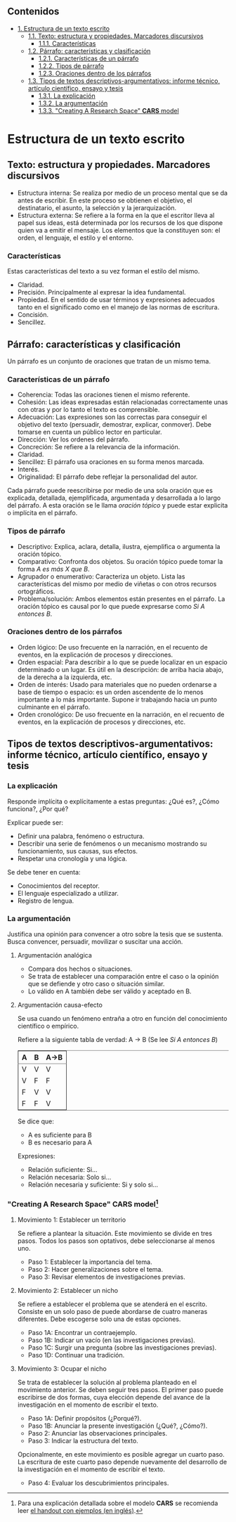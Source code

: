 <div id="table-of-contents">
<h2>Contenidos</h2>
<div id="text-table-of-contents">
<ul>
<li><a href="#sec-1">1. Estructura de un texto escrito</a>
<ul>
<li><a href="#sec-1-1">1.1. Texto: estructura y propiedades. Marcadores discursivos</a>
<ul>
<li><a href="#sec-1-1-1">1.1.1. Características</a></li>
</ul>
</li>
<li><a href="#sec-1-2">1.2. Párrafo: características y clasificación</a>
<ul>
<li><a href="#sec-1-2-1">1.2.1. Características de un párrafo</a></li>
<li><a href="#sec-1-2-2">1.2.2. Tipos de párrafo</a></li>
<li><a href="#sec-1-2-3">1.2.3. Oraciones dentro de los párrafos</a></li>
</ul>
</li>
<li><a href="#sec-1-3">1.3. Tipos de textos descriptivos-argumentativos: informe técnico, artículo científico, ensayo y tesis</a>
<ul>
<li><a href="#sec-1-3-1">1.3.1. La explicación</a></li>
<li><a href="#sec-1-3-2">1.3.2. La argumentación</a></li>
<li><a href="#sec-1-3-3">1.3.3. "Creating A Research Space" <b>CARS</b> model</a></li>
</ul>
</li>
</ul>
</li>
</ul>
</div>
</div>

# Estructura de un texto escrito<a id="sec-1" name="sec-1"></a>

## Texto: estructura y propiedades. Marcadores discursivos<a id="sec-1-1" name="sec-1-1"></a>

-   Estructura interna: Se realiza por medio de un  proceso mental que se da antes de escribir. En
    este  proceso  se  obtienen el  objetivo,  el  destinatario,  el  asunto, la  selección  y  la
    jerarquización.
-   Estructura externa: Se refiere a la forma en la que el escritor lleva al papel sus ideas, está
    determinada por los  recursos de los que dispone  quien va a emitir el  mensaje. Los elementos
    que la constituyen son: el orden, el lenguaje, el estilo y el entorno.

### Características<a id="sec-1-1-1" name="sec-1-1-1"></a>

Estas características del texto a su vez forman el estilo del mismo.
-   Claridad.
-   Precisión. Principalmente al expresar la idea fundamental.
-   Propiedad. En el sentido de usar términos y expresiones adecuados tanto en el significado como
    en el manejo de las normas de escritura.
-   Concisión.
-   Sencillez.

## Párrafo: características y clasificación<a id="sec-1-2" name="sec-1-2"></a>

Un párrafo es un conjunto de oraciones que tratan de un mismo tema.

### Características de un párrafo<a id="sec-1-2-1" name="sec-1-2-1"></a>

-   Coherencia: Todas las oraciones tienen el mismo referente.
-   Cohesión: Las  ideas expresadas  están relacionadas correctamente  unas con
    otras y por lo tanto el texto es comprensible.
-   Adecuación: Las  expresiones son las  correctas para conseguir  el objetivo
    del  texto  (persuadir, demostrar,  explicar,  conmover).  Debe tomarse  en
    cuenta un público lector en particular.
-   Dirección: Ver los ordenes del párrafo.
-   Concreción: Se refiere a la relevancia de la información.
-   Claridad.
-   Sencillez: El párrafo usa oraciones en su forma menos marcada.
-   Interés.
-   Originalidad: El párrafo debe reflejar la personalidad del autor.

Cada  párrafo  puede reescribirse  por  medio  de  una  sola oración  que  es
explicada, detallada,  ejemplificada, argumentada  y desarrollada a  lo largo
del párrafo.  A esta  oración se  le llama *oración  tópico* y  puede estar
explicita o implícita en el párrafo.

### Tipos de párrafo<a id="sec-1-2-2" name="sec-1-2-2"></a>

-   Descriptivo: Explica, aclara, detalla,  ilustra, ejemplifica o argumenta la
    oración tópico.
-   Comparativo: Confronta dos objetos. Su  oración tópico puede tomar la forma
    *A es más X que B*.
-   Agrupador o  enumerativo: Caracteriza un objeto.  Lista las características
    del mismo por medio de viñetas o con otros recursos ortográficos.
-   Problema/solución:  Ambos  elementos  están  presentes en  el  párrafo.  La
    oración tópico es  causal por lo que puede expresarse  como *Si A entonces
    B*.

### Oraciones dentro de los párrafos<a id="sec-1-2-3" name="sec-1-2-3"></a>

-   Orden lógico: De uso frecuente en  la narración, en el recuento de eventos,
    en la explicación de procesos y direcciones.
-   Orden espacial:  Para describir a lo  que se puede localizar  en un espacio
    determinado o un  lugar. Es útil en la descripción:  de arriba hacia abajo,
    de la derecha a la izquierda, etc.
-   Orden de interés:  Usado para materiales que no pueden  ordenarse a base de
    tiempo o espacio:  es un orden ascendente  de lo menos importante  a lo más
    importante. Supone ir trabajando hacia un punto culminante en el párrafo.
-   Orden cronológico:  De uso  frecuente en  la narración,  en el  recuento de
    eventos, en la explicación de procesos y direcciones, etc.

## Tipos de textos descriptivos-argumentativos: informe técnico, artículo científico, ensayo y tesis<a id="sec-1-3" name="sec-1-3"></a>

### La explicación<a id="sec-1-3-1" name="sec-1-3-1"></a>

Responde implícita o explícitamente a estas preguntas: ¿Qué es?, ¿Cómo funciona?, ¿Por qué?

Explicar puede ser:
-   Definir una palabra, fenómeno o estructura.
-   Describir una serie de fenómenos o un mecanismo mostrando su funcionamiento, sus causas, sus efectos.
-   Respetar una cronología y una lógica.

Se debe tener en cuenta:
-   Conocimientos del receptor.
-   El lenguaje especializado a utilizar.
-   Registro de lengua.

### La argumentación<a id="sec-1-3-2" name="sec-1-3-2"></a>

Justifica una  opinión para convencer a  otro sobre la  tesis que se sustenta.  Busca convencer,
persuadir, movilizar o suscitar una acción.

1.  Argumentación analógica

    -   Compara dos hechos o situaciones.
    -   Se trata de establecer una comparación entre el caso  o la opinión que se defiende y otro caso
        o situación similar.
    -   Lo válido en A también debe ser válido y aceptado en B.

2.  Argumentación causa-efecto

    Se usa cuando un fenómeno entraña a otro en función del conocimiento científico o empírico.
    
    Refiere a la siguiente tabla de verdad:
    A -> B (Se lee *Si A entonces B*)
    
    <table border="2" cellspacing="0" cellpadding="6" rules="groups" frame="hsides">
    <colgroup>
    <col  class="left" />
    <col  class="left" />
    <col  class="left" />
    </colgroup>
    <thead>
    <tr>
    <th scope="col" class="left">A</th>
    <th scope="col" class="left">B</th>
    <th scope="col" class="left">A->B</th>
    </tr>
    </thead>
    <tbody>
    <tr>
    <td class="left">V</td>
    <td class="left">V</td>
    <td class="left">V</td>
    </tr>
    <tr>
    <td class="left">V</td>
    <td class="left">F</td>
    <td class="left">F</td>
    </tr>
    <tr>
    <td class="left">F</td>
    <td class="left">V</td>
    <td class="left">V</td>
    </tr>
    <tr>
    <td class="left">F</td>
    <td class="left">F</td>
    <td class="left">V</td>
    </tr>
    </tbody>
    </table>

    Se dice que:
    -   A es suficiente para B
    -   B es necesario para A
    
    Expresiones:
    -   Relación suficiente: Si&#x2026;
    -   Relación necesaria: Solo si&#x2026;
    -   Relación necesaria y suficiente: Si y solo si&#x2026;

### "Creating A Research Space" **CARS** model<a id="sec-1-3-3" name="sec-1-3-3"></a>[^1]

1.  Movimiento 1: Establecer un territorio

    Se refiere a plantear la situación. Este movimiento se divide en tres pasos. Todos los pasos son
    optativos, debe seleccionarse al menos uno.
    
    -   Paso 1: Establecer la importancia del tema.
    -   Paso 2: Hacer generalizaciones sobre el tema.
    -   Paso 3: Revisar elementos de investigaciones previas.

2.  Movimiento 2: Establecer un nicho

    Se refiere a establecer el  problema que se atenderá en el escrito. Consiste  en un solo paso de
    puede abordarse de cuatro maneras diferentes. Debe escogerse solo una de estas opciones.
    
    -   Paso 1A: Encontrar un contraejemplo.
    -   Paso 1B: Indicar un vacío (en las investigaciones previas).
    -   Paso 1C: Surgir una pregunta (sobre las investigaciones previas).
    -   Paso 1D: Continuar una tradición.

3.  Movimiento 3: Ocupar el nicho

    Se trata de  establecer la solución al  problema planteado en el movimiento  anterior.  Se deben
    seguir tres  pasos. El primer  paso puede  escribirse de dos  formas, cuya elección  depende del
    avance de la investigación en el momento de escribir el texto.
    
    -   Paso 1A: Definir propósitos (¿Porqué?).
    -   Paso 1B: Anunciar la presente investigación (¿Qué?, ¿Cómo?).
    -   Paso 2: Anunciar las observaciones principales.
    -   Paso 3: Indicar la estructura del texto.
    
    Opcionalmente, en este movimiento es posible agregar un cuarto paso. La escritura de este cuarto
    paso depende nuevamente del desarrollo de la investigación en el momento de escribir el texto.
    
    -   Paso 4: Evaluar los descubrimientos principales.


[^1]: Para una explicación detallada sobre el modelo **CARS** se recomienda leer [el handout con
ejemplos (en inglés)](http://www.cs.tut.fi/kurssit/SGN-16006/academic_writing/cars_model_handout.pdf).
